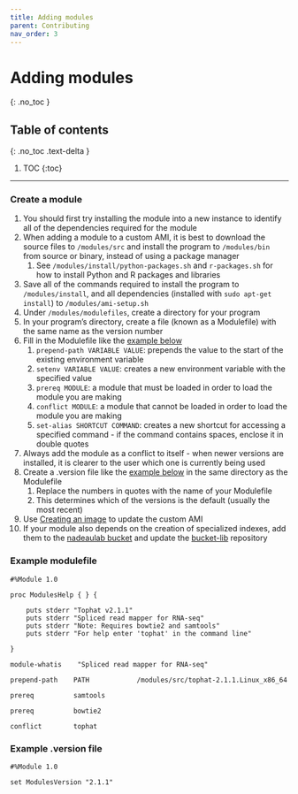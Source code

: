 ```yaml
---
title: Adding modules
parent: Contributing
nav_order: 3
---
```


# Adding modules
{: .no_toc }

## Table of contents
{: .no_toc .text-delta }

1. TOC
{:toc}

---

### Create a module
1. You should first try installing the module into a new instance to identify all of the dependencies required for the module
1. When adding a module to a custom AMI, it is best to download the source files to `/modules/src` and install the program to `/modules/bin` from source or binary, instead of using a package manager
	1. See `/modules/install/python-packages.sh` and `r-packages.sh` for how to install Python and R packages and libraries
1. Save all of the commands required to install the program to `/modules/install`, and all dependencies (installed with `sudo apt-get install`) to `/modules/ami-setup.sh`
1. Under `/modules/modulefiles`, create a directory for your program
1. In your program’s directory, create a file (known as a Modulefile) with the same name as the version number
1. Fill in the Modulefile like the [example below](#example-modulefile)
	1. `prepend-path VARIABLE VALUE`: prepends the value to the start of the existing environment variable
	1. `setenv VARIABLE VALUE`: creates a new environment variable with the specified value
	1. `prereq MODULE`: a module that must be loaded in order to load the module you are making
	1. `conflict MODULE`: a module that cannot be loaded in order to load the module you are making
	1. `set-alias SHORTCUT COMMAND`: creates a new shortcut for accessing a specified command - if the command contains spaces, enclose it in double quotes
1. Always add the module as a conflict to itself - when newer versions are installed, it is clearer to the user which one is currently being used
1. Create a .version file like the [example below](#example-version-file) in the same directory as the Modulefile
	1. Replace the numbers in quotes with the name of your Modulefile
	1. This determines which of the versions is the default (usually the most recent)
1. Use [Creating an image](/docs/awsservices/ec2#creating-an-image) to update the custom AMI
1. If your module also depends on the creation of specialized indexes, add them to the
[nadeaulab bucket](https://s3.console.aws.amazon.com/s3/buckets/nadeaulab) and update the
[bucket-lib](https://github.com/nadeaulab/bucket-lib) repository

### Example modulefile
```
#%Module 1.0

proc ModulesHelp { } {
    
    puts stderr "Tophat v2.1.1"
    puts stderr "Spliced read mapper for RNA-seq"
    puts stderr "Note: Requires bowtie2 and samtools"
    puts stderr "For help enter 'tophat' in the command line"

}

module-whatis    "Spliced read mapper for RNA-seq"

prepend-path    PATH            /modules/src/tophat-2.1.1.Linux_x86_64

prereq       	samtools

prereq        	bowtie2

conflict        tophat
```

### Example .version file
```
#%Module 1.0

set ModulesVersion "2.1.1"
```
